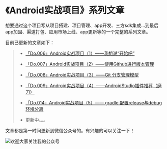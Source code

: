 # 《Android实战项目》系列文章

想要通过这个项目写从项目搭建、项目管理、app开发、三方sdk集成...到最后app加固、渠道打包、应用市场上线、app更新等的一个完整的系列文章。

目前已更新的文章如下：

>- [「Do.006」Android实战项目（1）——我想说“开始吧”](https://mp.weixin.qq.com/s?__biz=MzI1MjIyNTg1NA==&mid=2247484082&idx=1&sn=3a7db74455e25a1a27e06ca3b2153eb4&chksm=e9e7b2e3de903bf544777b01ba74de4d3acd1692ffde5ae8de8511e15a6a90adbf22e66884a9#rd)
>
>- [「Do.007」Android实战项目（2）——使用Github进行版本管理](https://mp.weixin.qq.com/s?__biz=MzI1MjIyNTg1NA==&mid=2247484116&idx=1&sn=a0caf0c028ac53214f68c3d60d1c9dc0&chksm=e9e7b285de903b93272355c54102b998405831e25521b26a802a768b5ab855e1062a1ac111f0#rd)
>
>- [「Do.008」Android实战项目（3）——Git 分支管理模型](https://mp.weixin.qq.com/s?__biz=MzI1MjIyNTg1NA==&mid=2247484119&idx=1&sn=7646b18e54b291b5b1ed5cd85a0ea900&chksm=e9e7b286de903b907d4ba5c3d4ddf8f70a6d8b103fed9aa8d4a3944d30910ba8e1108e7f32af#rd)
>
>- [「Do.009」Android实战项目（4）——AndroidStudio插件推荐（磨刀）](https://mp.weixin.qq.com/s?__biz=MzI1MjIyNTg1NA==&mid=2247484130&idx=1&sn=13e1da0f4ce34f348c67c4fb6fa57108&chksm=e9e7b2b3de903ba5a81c1d00840300f5389e29e26a961c828adf2ba394dba1954f92c4b47835&token=1628547797&lang=zh_CN#rd)
>
>- [「Do.014」Android实战项目（5）—— gradle 配置release与debug环境分离](https://mp.weixin.qq.com/s/f4ugBngMmo2K0PtbhpwxRw)
>
>- 更新中。。。

文章都是第一时间更新到微信公众号的。有兴趣的可以关注一下！

![欢迎大家关注我的公众号](http://oxpfrja7o.bkt.clouddn.com/18-9-17/82841354.jpg)